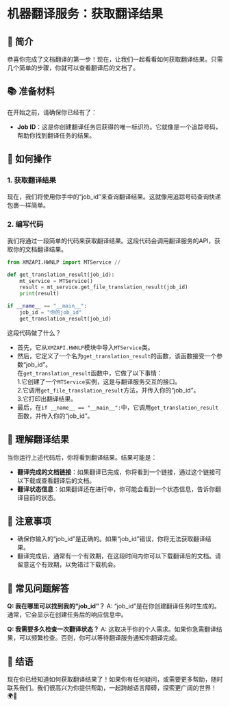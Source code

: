 # 机器翻译服务：获取翻译结果

## 🌟 简介

恭喜你完成了文档翻译的第一步！现在，让我们一起看看如何获取翻译结果。只需几个简单的步骤，你就可以查看翻译后的文档了。

## 📚 准备材料

在开始之前，请确保你已经有了：
- **Job ID**：这是你创建翻译任务后获得的唯一标识符。它就像是一个追踪号码，帮助你找到翻译任务的结果。

## 🚀 如何操作

### 1. 获取翻译结果

现在，我们将使用你手中的“job_id”来查询翻译结果。这就像用追踪号码查询快递包裹一样简单。

### 2. 编写代码

我们将通过一段简单的代码来获取翻译结果。这段代码会调用翻译服务的API，获取你的文档翻译结果。

```python
from XMZAPI.HWNLP import MTService //

def get_translation_result(job_id):
    mt_service = MTService()
    result = mt_service.get_file_translation_result(job_id)
    print(result)

if __name__ == "__main__":
    job_id = "你的job_id"
    get_translation_result(job_id)
```

这段代码做了什么？
- 首先，它从`XMZAPI.HWNLP`模块中导入`MTService`类。  
- 然后，它定义了一个名为`get_translation_result`的函数，该函数接受一个参数“job_id”。  
在`get_translation_result`函数中，它做了以下事情：  
    1.它创建了一个`MTService`实例，这是与翻译服务交互的接口。  
    2.它调用`get_file_translation_result`方法，并传入你的“job_id”。  
    3.它打印出翻译结果。   
- 最后，在`if __name__ == "__main__":`中，它调用`get_translation_result`函数，并传入你的“job_id”。



## 🎯 理解翻译结果

当你运行上述代码后，你将看到翻译结果。结果可能是：
- **翻译完成的文档链接**：如果翻译已完成，你将看到一个链接，通过这个链接可以下载或查看翻译后的文档。
- **翻译状态信息**：如果翻译还在进行中，你可能会看到一个状态信息，告诉你翻译目前的状态。

## 📝 注意事项

- 确保你输入的“job_id”是正确的。如果“job_id”错误，你将无法获取翻译结果。
- 翻译完成后，通常有一个有效期，在这段时间内你可以下载翻译后的文档。请留意这个有效期，以免错过下载机会。

## 🤔 常见问题解答

**Q: 我在哪里可以找到我的“job_id”？**
A: “job_id”是在你创建翻译任务时生成的。通常，它会显示在创建任务后的响应信息中。


**Q: 我需要多久检查一次翻译状态？**
A: 这取决于你的个人需求。如果你急需翻译结果，可以频繁检查。否则，你可以等待翻译服务通知你翻译完成。

## 🌟 结语

现在你已经知道如何获取翻译结果了！如果你有任何疑问，或需要更多帮助，随时联系我们。我们很高兴为你提供帮助，一起跨越语言障碍，探索更广阔的世界！🌍🚀

